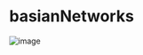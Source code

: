 # basianNetworks







![image](https://user-images.githubusercontent.com/75235334/230619635-e5356aa8-1d7b-49b5-a7fe-753c12d32068.png)
